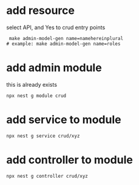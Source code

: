
# add resource 

select API, and Yes to crud entry points

```
 make admin-model-gen name=namehereinplural
# example: make admin-model-gen name=roles

```

# add admin module

this is already exists

```
npx nest g module crud
```

# add service to module

```
npx nest g service crud/xyz
```

# add controller to module

```
npx nest g controller crud/xyz
```
```